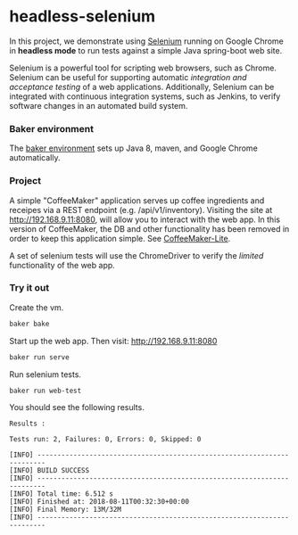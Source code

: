 # headless-selenium

In this project, we demonstrate using [Selenium](http://www.seleniumhq.org/) running on Google Chrome in **headless mode** to run tests against a simple Java spring-boot web site.

Selenium is a powerful tool for scripting web browsers, such as Chrome. Selenium can be useful for supporting automatic *integration and acceptance testing* of a web applications. Additionally, Selenium can be integrated with continuous integration systems, such as Jenkins, to verify software changes in an automated build system.

### Baker environment

The [baker environment](baker.yml/) sets up Java 8, maven, and Google Chrome automatically.

### Project

A simple "CoffeeMaker" application serves up coffee ingredients and receipes via a REST endpoint (e.g. /api/v1/inventory). Visiting the site at http://192.168.9.11:8080, will allow you to interact with the web app. In this version of CoffeeMaker, the DB and other functionality has been removed in order to keep this application simple. See [CoffeeMaker-Lite](CoffeeMaker-Lite/).

A set of selenium tests will use the ChromeDriver to verify the _limited_ functionality of the web app.

### Try it out

Create the vm.

``` bash
baker bake
```

Start up the web app. Then visit: http://192.168.9.11:8080

``` bash
baker run serve
```

Run selenium tests.

``` bash
baker run web-test
```

You should see the following results.

```
Results :

Tests run: 2, Failures: 0, Errors: 0, Skipped: 0

[INFO] ------------------------------------------------------------------------
[INFO] BUILD SUCCESS
[INFO] ------------------------------------------------------------------------
[INFO] Total time: 6.512 s
[INFO] Finished at: 2018-08-11T00:32:30+00:00
[INFO] Final Memory: 13M/32M
[INFO] ------------------------------------------------------------------------
```